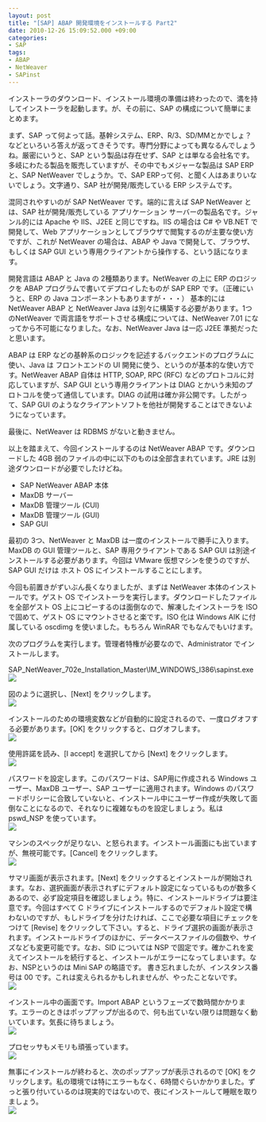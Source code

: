 ```yaml
---
layout: post
title: "[SAP] ABAP 開発環境をインストールする Part2"
date: 2010-12-26 15:09:52.000 +09:00
categories:
- SAP
tags:
- ABAP
- NetWeaver
- SAPinst
---
```


インストーラのダウンロード、インストール環境の準備は終わったので、満を持してインストーラを起動します。が、その前に、SAP の構成について簡単にまとめます。

 
まず、SAP って何よって話。基幹システム、ERP、R/3、SD/MMとかでしょ？などといろいろ答えが返ってきそうです。専門分野によっても異なるんでしょうね。厳密にいうと、SAP という製品は存在せず、SAP とは単なる会社名です。多岐にわたる製品を販売していますが、その中でもメジャーな製品は SAP ERP と、SAP NetWeaver でしょうか。で、SAP ERPって何、と聞く人はあまりいないでしょう。文字通り、SAP 社が開発/販売している ERP システムです。

 
混同されやすいのが SAP NetWeaver です。端的に言えば SAP NetWeaver とは、SAP 社が開発/販売している アプリケーション サーバーの製品名です。ジャンル的には Apache や IIS、J2EE と同じですね。IIS の場合は C# や VB.NET で開発して、Web アプリケーションとしてブラウザで閲覧するのが主要な使い方ですが、これが NetWeaver の場合は、ABAP や Java で開発して、ブラウザ、もしくは SAP GUI という専用クライアントから操作する、という話になります。

 
開発言語は ABAP と Java の 2種類あります。NetWeaver の上に ERP のロジックを ABAP プログラムで書いてデプロイしたものが SAP ERP です。（正確にいうと、ERP の Java コンポーネントもありますが・・・） 基本的には NetWeaver ABAP と NetWeaver Java は別々に構築する必要があります。1つのNetWeaver で両言語をサポートさせる構成については、NetWeaver 7.01 になってから不可能になりました。なお、NetWeaver Java は一応 J2EE 準拠だったと思います。

 
ABAP は ERP などの基幹系のロジックを記述するバックエンドのプログラムに使い、Java は フロントエンドの UI 開発に使う、というのが基本的な使い方です。NetWeaver ABAP 自体は HTTP, SOAP, RPC (RFC) などのプロトコルに対応していますが、SAP GUI という専用クライアントは DIAG とかいう未知のプロトコルを使って通信しています。DIAG の試用は確か非公開です。したがって、SAP GUI のようなクライアントソフトを他社が開発することはできないようになっています。

 
最後に、NetWeaver は RDBMS がないと動きません。

 
以上を踏まえて、今回インストールするのは NetWeaver ABAP です。ダウンロードした 4GB 弱のファイルの中に以下のものは全部含まれています。JRE は別途ダウンロードが必要でしたけどね。

 
- SAP NetWeaver ABAP 本体 
- MaxDB サーバー 
- MaxDB 管理ツール (CUI) 
- MaxDB 管理ツール (GUI) 
- SAP GUI 

 
最初の 3つ、NetWeaver と MaxDB は一度のインストールで勝手に入ります。MaxDB の GUI 管理ツールと、SAP 専用クライアントである SAP GUI は別途インストールする必要があります。今回は VMware 仮想マシンを使うのですが、SAP GUI だけは ホスト OS にインストールすることにします。

 
今回も前置きがずいぶん長くなりましたが、まずは NetWeaver 本体のインストールです。ゲスト OS でインストーラを実行します。ダウンロードしたファイルを全部ゲスト OS 上にコピーするのは面倒なので、解凍したインストーラを ISO で固めて、ゲスト OS にマウントさせると楽です。ISO 化は Windows AIK に付属している oscdimg を使いました。もちろん WinRAR でもなんでもいけます。

 
次のプログラムを実行します。管理者特権が必要なので、Administrator でインストールします。

 
SAP_NetWeaver_702e_Installation_Master\IM_WINDOWS_I386\sapinst.exe <br />
![]({{site.assets_url}}2010-12-26-image.png)

 
図のように選択し、&#x5b;Next&#x5d; をクリックします。 <br />
![]({{site.assets_url}}2010-12-26-image1.png)

 
インストールのための環境変数などが自動的に設定されるので、一度ログオフする必要があります。&#x5b;OK&#x5d; をクリックすると、ログオフします。 <br />
![]({{site.assets_url}}2010-12-26-image2.png)

 
使用許諾を読み、&#x5b;I accept&#x5d; を選択してから &#x5b;Next&#x5d; をクリックします。 <br />
![]({{site.assets_url}}2010-12-26-image3.png)

 
パスワードを設定します。このパスワードは、SAP用に作成される Windows ユーザー、MaxDB ユーザー、SAP ユーザーに適用されます。Windows のパスワードポリシーに合致していないと、インストール中にユーザー作成が失敗して面倒なことになるので、それなりに複雑なものを設定しましょう。私は pswd_NSP を使っています。 <br />
![]({{site.assets_url}}2010-12-26-image4.png)

 
マシンのスペックが足りない、と怒られます。インストール画面にも出ていますが、無視可能です。&#x5b;Cancel&#x5d; をクリックします。 <br />
![]({{site.assets_url}}2010-12-26-image5.png)

 
サマリ画面が表示されます。&#x5b;Next&#x5d; をクリックするとインストールが開始されます。なお、選択画面が表示されずにデフォルト設定になっているものが数多くあるので、必ず設定項目を確認しましょう。特に、インストールドライブは要注意です。今回はすべて C ドライブにインストールするのでデフォルト設定で構わないのですが、もしドライブを分けたければ、ここで必要な項目にチェックをつけて &#x5b;Revise&#x5d; をクリックして下さい。すると、ドライブ選択の画面が表示されます。インストールドライブのほかに、データベースファイルの個数や、サイズなども変更可能です。なお、SID については NSP で固定です。確かこれを変えてインストールを続行すると、インストールがエラーになってしまいます。なお、NSPというのは Mini SAP の略語です。 書き忘れましたが、インスタンス番号は 00 です。これは変えられるかもしれませんが、やったことないです。 <br />
![]({{site.assets_url}}2010-12-26-image6.png)

 
インストール中の画面です。Import ABAP というフェーズで数時間かかります。エラーのときはポップアップが出るので、何も出ていない限りは問題なく動いています。気長に待ちましょう。 <br />
![]({{site.assets_url}}2010-12-26-image7.png)

 
プロセッサもメモリも頑張っています。 <br />
![]({{site.assets_url}}2010-12-26-image8.png)

 
無事にインストールが終わると、次のポップアップが表示されるので &#x5b;OK&#x5d; をクリックします。私の環境では特にエラーもなく、6時間ぐらいかかりました。ずっと張り付いているのは現実的ではないので、夜にインストールして睡眠を取りましょう。 <br />
![]({{site.assets_url}}2010-12-26-image9.png)

